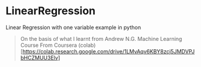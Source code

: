 # LinearRegression
Linear Regression with one variable example in python 
  > On the basis of what I learnt from Andrew N.G. Machine Learning Course From Coursera
(colab)[https://colab.research.google.com/drive/1LMvAqv6KBY8zcj5JMDVPJbHCZMUU3Elv]
